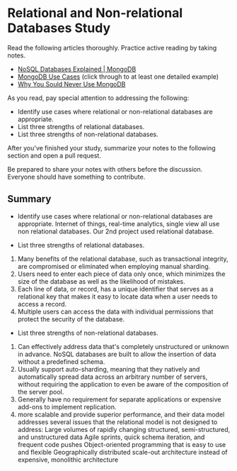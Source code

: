 # Relational and Non-relational Databases Study

Read the following articles thoroughly. Practice active reading by taking notes.

-   [NoSQL Databases Explained | MongoDB](https://www.mongodb.com/nosql-explained)
-   [MongoDB Use Cases](http://docs.mongodb.org/ecosystem/use-cases/) (click
    through to at least one detailed example)
-   [Why You Sould Never Use MongoDB](http://www.sarahmei.com/blog/2013/11/11/why-you-should-never-use-mongodb/)

As you read, pay special attention to addressing the following:

-   Identify use cases where relational or non-relational databases are
    appropriate.
-   List three strengths of relational databases.
-   List three strengths of non-relational databases.

After you've finished your study, summarize your notes to the following section
and open a pull request.

Be prepared to share your notes with others before the discussion. Everyone
should have something to contribute.

## Summary

-   Identify use cases where relational or non-relational databases are
    appropriate.
Internet of things, real-time analytics, single view all use non relational databases.
Our 2nd project used relational database.


-   List three strengths of relational databases.
1. Many benefits of the relational database, such as transactional integrity, are compromised or eliminated when employing manual sharding.
2. Users need to enter each piece of data only once, which minimizes the size of the database as well as the likelihood of mistakes.
3. Each line of data, or record, has a unique identifier that serves as a relational key that makes it easy to locate data when a user needs to access a record.
4. Multiple users can access the data with individual permissions that protect the security of the database.



-   List three strengths of non-relational databases.
1. Can effectively address data that's completely unstructured or unknown in advance. NoSQL databases are built to allow the insertion of data without a predefined schema.
2. Usually support auto-sharding, meaning that they natively and automatically spread data across an arbitrary number of servers, without requiring the application to even be aware of the composition of the server pool.
3. Generally have no requirement for separate applications or expensive add-ons to implement replication.
4. more scalable and provide superior performance, and their data model addresses several issues that the relational model is not designed to address:
Large volumes of rapidly changing structured, semi-structured, and unstructured data
Agile sprints, quick schema iteration, and frequent code pushes
Object-oriented programming that is easy to use and flexible
Geographically distributed scale-out architecture instead of expensive, monolithic architecture

